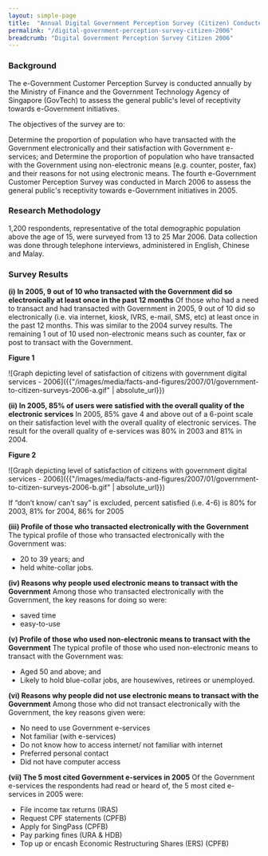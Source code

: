 ```yaml
---
layout: simple-page
title:  "Annual Digital Government Perception Survey (Citizen) Conducted in 2006"
permalink: "/digital-government-perception-survey-citizen-2006"
breadcrumb: "Digital Government Perception Survey Citizen 2006"
---
```


### **Background**

The e-Government Customer Perception Survey is conducted annually by the Ministry of Finance and the Government Technology Agency of Singapore (GovTech) to assess the general public's level of receptivity towards e-Government initiatives.

The objectives of the survey are to:

Determine the proportion of population who have transacted with the Government electronically and their satisfaction with Government e-services; and
Determine the proportion of population who have transacted with the Government using non-electronic means (e.g. counter, poster, fax) and their reasons for not using electronic means.
The fourth e-Government Customer Perception Survey was conducted in March 2006 to assess the general public's receptivity towards e-Government initiatives in 2005.

### **Research Methodology**

1,200 respondents, representative of the total demographic population above the age of 15, were surveyed from 13 to 25 Mar 2006. Data collection was done through telephone interviews, administered in English, Chinese and Malay.

### **Survey Results**

**(i) In 2005, 9 out of 10 who transacted with the Government did so electronically at least once in the past 12 months**
Of those who had a need to transact and had transacted with Government in 2005, 9 out of 10 did so electronically (i.e. via internet, kiosk, IVRS, e-mail, SMS, etc) at least once in the past 12 months. This was similar to the 2004 survey results. The remaining 1 out of 10 used non-electronic means such as counter, fax or post to transact with the Government.

**Figure 1**

![Graph depicting level of satisfaction of citizens with government digital services - 2006]({{"/images/media/facts-and-figures/2007/01/government-to-citizen-surveys-2006-a.gif" | absolute_url}})

**(ii) In 2005, 85% of users were satisfied with the overall quality of the electronic services**
In 2005, 85% gave 4 and above out of a 6-point scale on their satisfaction level with the overall quality of electronic services. The result for the overall quality of e-services was 80% in 2003 and 81% in 2004.

**Figure 2**

![Graph depicting level of satisfaction of citizens with government digital services - 2006]({{"/images/media/facts-and-figures/2007/01/government-to-citizen-surveys-2006-b.gif" | absolute_url}})

If “don’t know/ can’t say” is excluded,  percent satisfied (i.e. 4-6) is 80% for 2003, 81% for 2004, 86% for 2005

**(iii) Profile of those who transacted electronically with the Government**
The typical profile of those who transacted electronically with the Government was:

* 20 to 39 years; and
* held white-collar jobs.

**(iv) Reasons why people used electronic means to transact with the Government**
Among those who transacted electronically with the Government, the key reasons for doing so were:

* saved time
* easy-to-use

**(v) Profile of those who used non-electronic means to transact with the Government**
The typical profile of those who used non-electronic means to transact with the Government was:
* Aged 50 and above; and
* Likely to hold blue-collar jobs, are housewives, retirees or unemployed.

**(vi) Reasons why people did not use electronic means to transact with the Government**
Among those who did not transact electronically with the Government, the key reasons given were:
* No need to use Government e-services
* Not familiar (with e-services)
* Do not know how to access internet/ not familiar with internet
* Preferred personal contact
* Did not have computer access

**(vii) The 5 most cited Government e-services in 2005**
Of the Government e-services the respondents had read or heard of, the 5 most cited e-services in 2005 were:
* File income tax returns (IRAS)
* Request CPF statements (CPFB)
* Apply for SingPass (CPFB)
* Pay parking fines (URA & HDB)
* Top up or encash Economic Restructuring Shares (ERS) (CPFB)
